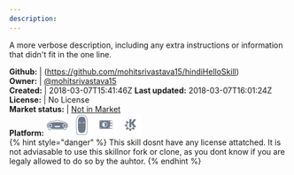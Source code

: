 ```yaml
---
description: 
---
```

A more verbose description, including any extra instructions or
information that didn't fit in the one line.

**Github:** | (https://github.com/mohitsrivastava15/hindiHelloSkill)  
**Owner:** | [@mohitsrivastava15](https://github.com/mohitsrivastava15)  
**Created:** | 2018-03-07T15:41:46Z  **Last updated:** 2018-03-07T16:01:24Z  
**License:** | No License  
**Market status:** | [Not in Market](https://market.mycroft.ai/skill/)  
**Platform:**   ![](.gitbook/assets/mark-1-icon.png)  ![](.gitbook/assets/mark-2-icon.png)  ![](.gitbook/assets/picroft-icon.png)  ![](.gitbook/assets/kde.png)   
{% hint style="danger" %}
This skill dosnt have any license attatched. It is not adviasable to use this skillnor fork or clone, as you dont know if you are legaly allowed to do so by the auhtor.
{% endhint %}
